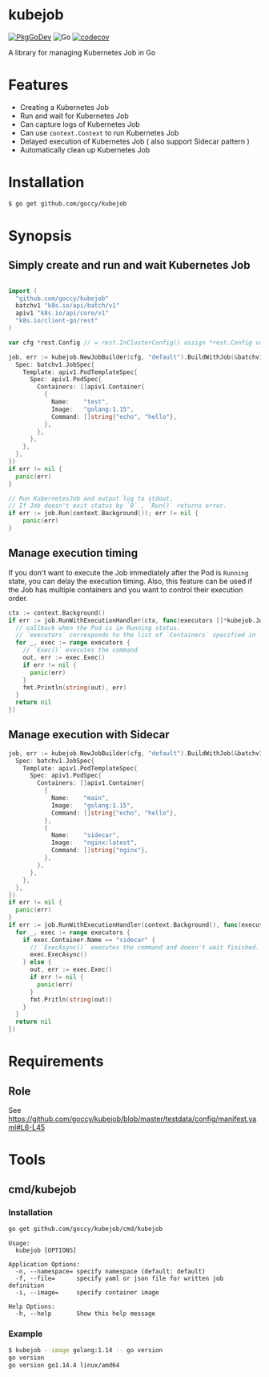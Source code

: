 # kubejob

[![PkgGoDev](https://pkg.go.dev/badge/github.com/goccy/kubejob)](https://pkg.go.dev/github.com/goccy/kubejob)
![Go](https://github.com/goccy/kubejob/workflows/test/badge.svg)
[![codecov](https://codecov.io/gh/goccy/kubejob/branch/master/graph/badge.svg)](https://codecov.io/gh/goccy/kubejob)

A library for managing Kubernetes Job in Go

# Features

- Creating a Kubernetes Job
- Run and wait for Kubernetes Job
- Can capture logs of Kubernetes Job
- Can use `context.Context` to run Kubernetes Job
- Delayed execution of Kubernetes Job ( also support Sidecar pattern )
- Automatically clean up Kubernetes Job

# Installation

```bash
$ go get github.com/goccy/kubejob
```

# Synopsis

## Simply create and run and wait Kubernetes Job

```go

import (
  "github.com/goccy/kubejob"
  batchv1 "k8s.io/api/batch/v1"
  apiv1 "k8s.io/api/core/v1"
  "k8s.io/client-go/rest"
)

var cfg *rest.Config // = rest.InClusterConfig() assign *rest.Config value to cfg

job, err := kubejob.NewJobBuilder(cfg, "default").BuildWithJob(&batchv1.Job{
  Spec: batchv1.JobSpec{
    Template: apiv1.PodTemplateSpec{
      Spec: apiv1.PodSpec{
        Containers: []apiv1.Container{
          {
            Name:    "test",
            Image:   "golang:1.15",
            Command: []string{"echo", "hello"},
          },
        },
      },
    },
  },
})
if err != nil {
  panic(err)
}

// Run KubernetesJob and output log to stdout.
// If Job doesn't exit status by `0` , `Run()` returns error.
if err := job.Run(context.Background()); err != nil {
	panic(err)
}
```

## Manage execution timing

If you don't want to execute the Job immediately after the Pod is `Running` state, you can delay the execution timing.
Also, this feature can be used if the Job has multiple containers and you want to control their execution order.

```go
ctx := context.Background()
if err := job.RunWithExecutionHandler(ctx, func(executors []*kubejob.JobExecutor) error {
  // callback when the Pod is in Running status.
  // `executors` corresponds to the list of `Containers` specified in `JobSpec`
  for _, exec := range executors { 
    // `Exec()` executes the command
    out, err := exec.Exec()
    if err != nil {
      panic(err)
    }
    fmt.Println(string(out), err)
  }
  return nil
})
```

## Manage execution with Sidecar

```go
job, err := kubejob.NewJobBuilder(cfg, "default").BuildWithJob(&batchv1.Job{
  Spec: batchv1.JobSpec{
    Template: apiv1.PodTemplateSpec{
      Spec: apiv1.PodSpec{
        Containers: []apiv1.Container{
          {
            Name:    "main",
            Image:   "golang:1.15",
            Command: []string{"echo", "hello"},
          },
          {
            Name:    "sidecar",
            Image:   "nginx:latest",
            Command: []string{"nginx"},
          },
        },
      },
    },
  },
})
if err != nil {
  panic(err)
}
if err := job.RunWithExecutionHandler(context.Background(), func(executors []*kubejob.JobExecutor) error {
  for _, exec := range executors {
    if exec.Container.Name == "sidecar" {
      // `ExecAsync()` executes the command and doesn't wait finished.
      exec.ExecAsync()
    } else {
      out, err := exec.Exec()
      if err != nil {
        panic(err)
      }
      fmt.Pritln(string(out))
    }
  }
  return nil
})
```

# Requirements

## Role

See https://github.com/goccy/kubejob/blob/master/testdata/config/manifest.yaml#L6-L45

# Tools

## cmd/kubejob

### Installation

```bash
go get github.com/goccy/kubejob/cmd/kubejob
```

```console
Usage:
  kubejob [OPTIONS]

Application Options:
  -n, --namespace= specify namespace (default: default)
  -f, --file=      specify yaml or json file for written job definition
  -i, --image=     specify container image

Help Options:
  -h, --help       Show this help message
```

### Example

```bash
$ kubejob --image golang:1.14 -- go version
go version
go version go1.14.4 linux/amd64
```
